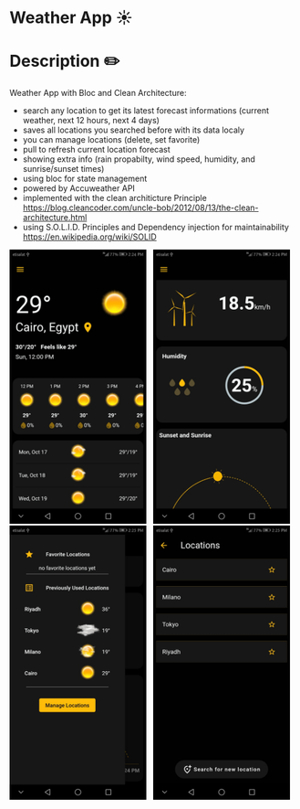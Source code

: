 # Weather App :sunny:
# Description :pencil2:
 Weather App with Bloc and Clean Architecture:
 - search any location to get its latest forecast informations (current weather, next 12 hours, next 4 days)
 - saves all locations you searched before with its data localy
 - you can manage locations (delete, set favorite)
 - pull to refresh current location forecast
 - showing extra info (rain propabilty, wind speed, humidity, and sunrise/sunset times)  
 - using bloc for state management
 - powered by Accuweather API
 - implemented with the clean architicture Principle https://blog.cleancoder.com/uncle-bob/2012/08/13/the-clean-architecture.html
 - using S.O.L.I.D. Principles and Dependency injection for maintainability https://en.wikipedia.org/wiki/SOLID
 
 
 <img src="./screenshots/1.jpg" width="240" height="480" > &nbsp;
 <img src="./screenshots/2.jpg" width="240" height="480" > &nbsp;
 <img src="./screenshots/3.jpg" width="240" height="480" > &nbsp;
 <img src="./screenshots/4.jpg" width="240" height="480" > &nbsp;
